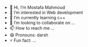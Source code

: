 - 👋 Hi, I’m Mostafa Mahmoud 
- 👀 I’m interested in Web development 
- 🌱 I’m currently learning c++
- 💞️ I’m looking to collaborate on ...
- 📫 How to reach me ...
- 😄 Pronouns: darsh
- ⚡ Fun fact: ...

<!---
Mostafa2115/Mostafa2115 is a ✨ special ✨ repository because its `README.md` (this file) appears on your GitHub profile.
You can click the Preview link to take a look at your changes.
--->

